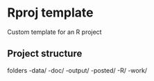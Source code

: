 # Rproj template
Custom template for an R project

## Project structure

folders
-data/
-doc/
-output/
-posted/
-R/
-work/